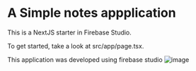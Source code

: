 # A Simple notes appplication 

This is a NextJS starter in Firebase Studio.

To get started, take a look at src/app/page.tsx.

This application was developed using firebase studio
![image](https://github.com/user-attachments/assets/e5fa757f-d202-41b6-8c5c-d59e27954b29)

